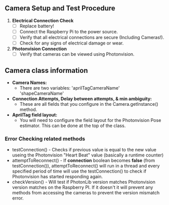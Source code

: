 ## Camera Setup and Test Procedure

1. **Electrical Connection Check**
    - [ ] Replace battery! 
    - [ ] Connect the Raspberry Pi to the power source.
    - [ ] Verify that all electrical connections are secure (Including Cameras!).
    - [ ] Check for any signs of electrical damage or wear.

2. **Photonvision Connection**
    - [ ] Verify that cameras can be viewed using Photonvision.
    
## Camera class information
* __Camera Names:__ 
  * There are two variables: 'aprilTagCameraName' 'shapeCameraName'
* __Connection Attempts, Delay between attempts, & min ambiguity:__ 
  * These are all fields that you configure in the Camera.getInstance() method. 
* __AprilTag field layout:__
  * You will need to configure the field layout for the Photonvision Pose estimator. This can be done at the top of the class.

### Error Checking related methods
* testConnection() - Checks if previous value is equal to the new value useing the Photonvision "Heart Beat" value (basically a runtime counter) 
* attemptToReconnect() - If **connection** boolean becomes **false** (from testConnection()), attemptToReconnect() will run in a thread and every specified period of time will use the testConnection() to check if Photonvision has started responding again.
* checkVersion() - Will test if PhotonLib version matches Photonvision version matches on the Raspberry PI. If it doesn't it will prevent any methods from accessing the cameras to prevent the version mismatch error. 
